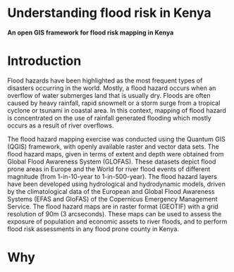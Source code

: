 # Understanding flood risk in Kenya
**An open GIS framework for flood risk mapping in Kenya**
# Introduction
Flood hazards have been highlighted as the most frequent types of disasters occurring in the world. Mostly, a flood hazard occurs when an overflow of water submerges land that is usually dry. Floods are often caused by heavy rainfall, rapid snowmelt or a storm surge from a tropical cyclone or tsunami in coastal area. In this context, mapping of flood hazard is concentrated on the use of rainfall generated flooding which mostly occurs as a result of river overflows. 

The flood hazard mapping exercise was conducted using the Quantum GIS (QGIS) framework, with openly available raster and vector data sets. The flood hazard maps, given in terms of extent and depth were obtained from Global Flood Awareness System (GLOFAS). These datasets depict flood prone areas in Europe and the World for river flood events of different magnitude (from 1-in-10-year to 1-in-500-year). The flood hazard layers have been developed using hydrological and hydrodynamic models, driven by the climatological data of the European and Global Flood Awareness Systems (EFAS and GloFAS) of the Copernicus Emergency Management Service. 
The flood hazard maps are in raster format (GEOTIF) with a grid resolution of 90m (3 arcseconds). These maps can be used to assess the exposure of population and economic assets to river floods, and to perform flood risk assessments in any flood prone county in Kenya.

# Why 
